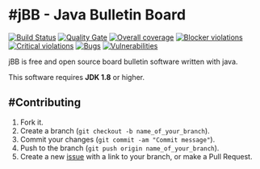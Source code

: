 #jBB - Java Bulletin Board
=================================
[![Build Status](http://vps289371.ovh.net:8000/buildStatus/icon?job=jBB-build-feature_update-dependencies_0.10.0_20171003)](http://vps289371.ovh.net:8000/job/jBB-build-feature_update-dependencies_0.10.0_20171003/) 
[![Quality Gate](http://vps289371.ovh.net:9000/api/badges/gate?key=org.jbb:jbb-parent:0.10.0-update-dependencies-SNAPSHOT)](http://vps289371.ovh.net:9000/dashboard?id=org.jbb%3Ajbb-parent%3A0.10.0-update-dependencies-SNAPSHOT)
[![Overall coverage](http://vps289371.ovh.net:9000/api/badges/measure?key=org.jbb:jbb-parent:0.10.0-update-dependencies-SNAPSHOT&metric=coverage&blinking=true)](http://vps289371.ovh.net:9000/dashboard?id=org.jbb%3Ajbb-parent%3A0.10.0-update-dependencies-SNAPSHOT) 
[![Blocker violations](http://vps289371.ovh.net:9000/api/badges/measure?key=org.jbb:jbb-parent:0.10.0-update-dependencies-SNAPSHOT&metric=blocker_violations&blinking=true)](http://vps289371.ovh.net:9000/dashboard?id=org.jbb%3Ajbb-parent%3A0.10.0-update-dependencies-SNAPSHOT) 
[![Critical violations](http://vps289371.ovh.net:9000/api/badges/measure?key=org.jbb:jbb-parent:0.10.0-update-dependencies-SNAPSHOT&metric=critical_violations&blinking=true)](http://vps289371.ovh.net:9000/dashboard?id=org.jbb%3Ajbb-parent%3A0.10.0-update-dependencies-SNAPSHOT) 
[![Bugs](http://vps289371.ovh.net:9000/api/badges/measure?key=org.jbb:jbb-parent:0.10.0-update-dependencies-SNAPSHOT&metric=bugs&blinking=true)](http://vps289371.ovh.net:9000/dashboard?id=org.jbb%3Ajbb-parent%3A0.10.0-update-dependencies-SNAPSHOT) 
[![Vulnerabilities](http://vps289371.ovh.net:9000/api/badges/measure?key=org.jbb:jbb-parent:0.10.0-update-dependencies-SNAPSHOT&metric=vulnerabilities&blinking=true)](http://vps289371.ovh.net:9000/dashboard?id=org.jbb%3Ajbb-parent%3A0.10.0-update-dependencies-SNAPSHOT)


jBB is free and open source board bulletin software written with java.


This software requires **JDK 1.8** or higher.

#Contributing
------------

1. Fork it.
2. Create a branch (`git checkout -b name_of_your_branch`).
3. Commit your changes (`git commit -am "Commit message"`).
4. Push to the branch (`git push origin name_of_your_branch`).
5. Create a new [issue](https://github.com/jbb-project/jbb/issues/new) with a link to your branch, or make a Pull Request.
